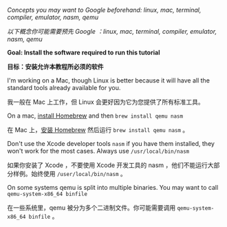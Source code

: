 *Concepts you may want to Google beforehand: linux, mac, terminal, compiler, emulator, nasm, qemu*

*以下概念你可能需要预先 Google ：linux, mac, terminal, compiler, emulator, nasm, qemu*

**Goal: Install the software required to run this tutorial**

**目标：安装允许本教程所必须的软件**

I'm working on a Mac, though Linux is better because it will have all the standard tools already
available for you.

我一般在 Mac 上工作，但 Linux 会更好因为它为您提供了所有标准工具。

On a mac, [install Homebrew](http://brew.sh) and then `brew install qemu nasm`

在 Mac 上，[安装 Homebrew](http://brew.sh) 然后运行 `brew install qemu nasm` 。

Don't use the Xcode developer tools `nasm` if you have them installed, they won't work for the most cases. Always use `/usr/local/bin/nasm`

如果你安装了 Xcode ，不要使用 Xcode 开发工具的 nasm ，他们不能运行大部分样例。始终使用 `/user/local/bin/nasm` 。

On some systems qemu is split into multiple binaries. You may want
to call `qemu-system-x86_64 binfile`

在一些系统里，qemu 被分为多个二进制文件。你可能需要调用 `qemu-system-x86_64 binfile` 。

